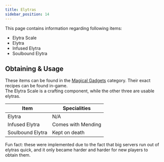 ```yaml
---
title: Elytras
sidebar_position: 14
---
```


This page contains information regarding following items:

- Elytra Scale
- Elytra
- Infused Elytra
- Soulbound Elytra

## Obtaining & Usage

These items can be found in the [Magical Gadgets](Magical-Gadgets.md) category. Their exact recipes can be found in-game.  
The Elytra Scale is a crafting component, while the other three are usable elytras.

| Item | Specialities |
| ---- | -------- |
| Elytra | N/A |
| Infused Elytra | Comes with Mending |
| Soulbound Elytra | Kept on death |

Fun fact: these were implemented due to the fact that big servers run out of elytras quick, and it only became harder and harder for new players to obtain them.
